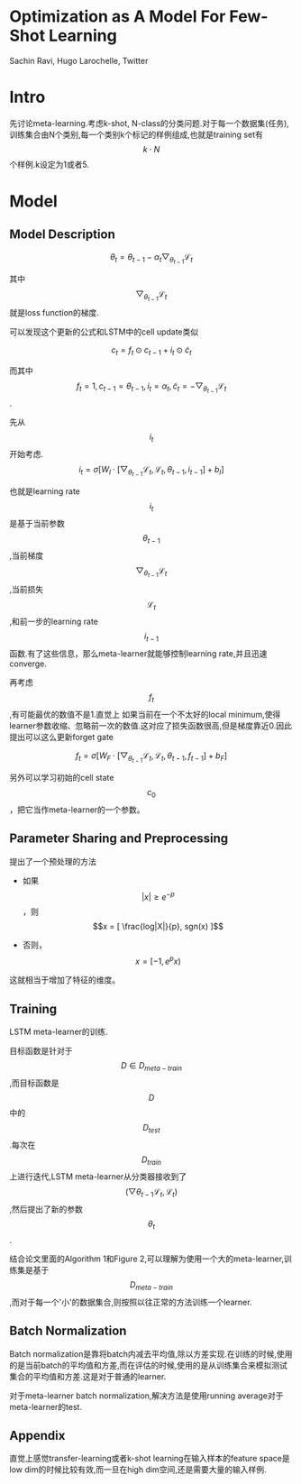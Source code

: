 # Optimization as A Model For Few-Shot Learning

Sachin Ravi, Hugo Larochelle, Twitter


# Intro

先讨论meta-learning.考虑k-shot, N-class的分类问题.对于每一个数据集(任务),训练集合由N个类别,每一个类别k个标记的样例组成,也就是training set有$$k \cdot N$$个样例.k设定为1或者5.

# Model

## Model Description

$$\theta_t = \theta_{t-1} - \alpha_t \bigtriangledown_{\theta_{t-1}} \mathcal{L}_t$$

其中$$\bigtriangledown_{\theta_{t-1}} \mathcal{L}_t$$就是loss function的梯度.

可以发现这个更新的公式和LSTM中的cell update类似

$$c_t = f_t \odot c_{t-1} + i_t \odot \tilde c_t$$

而其中$$f_t = 1, c_{t-1} = \theta_{t-1}, i_t = \alpha_t, \tilde c_t = - \bigtriangledown_{\theta_{t-1}} \mathcal{L}_t$$.

先从$$i_t$$开始考虑.$$i_t = \sigma [ W_I \cdot [ \bigtriangledown_{\theta_{t-1}} \mathcal{L}_t , \mathcal{L}_t, \theta_{t-1}, i_{t-1} ] + b_I ]$$

也就是learning rate $$i_t$$是基于当前参数$$\theta_{t-1}$$,当前梯度$$\bigtriangledown_{\theta_{t-1}} \mathcal{L}_t$$,当前损失$$\mathcal{L}_t$$,和前一步的learning rate $$i_{t-1}$$函数.有了这些信息，那么meta-learner就能够控制learning rate,并且迅速converge.

再考虑$$f_t$$,有可能最优的数值不是1.直觉上 如果当前在一个不太好的local minimum,使得learner参数收缩、忽略前一次的数值.这对应了损失函数很高,但是梯度靠近0.因此提出可以这么更新forget gate

$$f_t = \sigma [ W_F \cdot [ \bigtriangledown_{\theta_{t-1}} \mathcal{L}_t , \mathcal{L}_t, \theta_{t-1}, f_{t-1} ] + b_F ]$$

另外可以学习初始的cell state $$c_0$$，把它当作meta-learner的一个参数。

## Parameter Sharing and Preprocessing

提出了一个预处理的方法

+ 如果$$|x| \ge e^{-p}$$，则$$x = [ \frac{log|X|}{p}, sgn(x) ]$$

+ 否则，$$x = [-1, e^p x)$$

这就相当于增加了特征的维度。

## Training

LSTM meta-learner的训练.

目标函数是针对于$$D \in D_{meta-train}$$,而目标函数是$$D$$中的$$D_{test}$$.每次在$$D_{train}$$上进行迭代,LSTM meta-learner从分类器接收到了$$(\bigtriangledown{\theta_{t-1}} \mathcal{L}_t, \mathcal{L}_t )$$,然后提出了新的参数$$\theta_t$$.

结合论文里面的Algorithm 1和Figure 2,可以理解为使用一个大的meta-learner,训练集是基于$$D_{meta-train}$$,而对于每一个'小'的数据集合,则按照以往正常的方法训练一个learner.

## Batch Normalization

Batch normalization是靠将batch内减去平均值,除以方差实现.在训练的时候,使用的是当前batch的平均值和方差,而在评估的时候,使用的是从训练集合来模拟测试集合的平均值和方差.这是对于普通的learner.

对于meta-learner batch normalization,解决方法是使用running average对于meta-learner的test.

## Appendix

直觉上感觉transfer-learning或者k-shot learning在输入样本的feature space是low dim的时候比较有效,而一旦在high dim空间,还是需要大量的输入样例.